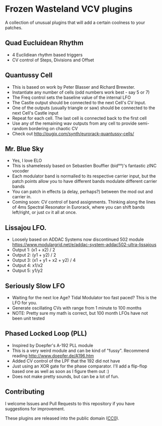 
# Frozen Wasteland VCV plugins

A collection of unusual plugins that will add a certain coolness to your patches.

## Quad Eucluidean Rhythm
- 4 Euclidiean rhythm based triggers
- CV control of Steps, Divisions and Offset

## Quantussy Cell

- This is based on work by Peter Blasser and Richard Brewster.
- Instantiate any number of cells (odd numbers work best - say 5 or 7)
- The Freq control sets the baseline value of the internal LFO
- The Castle output should be connected to the next Cell's CV Input.
- One of the outputs (usually triangle or saw) should be connected to the next Cell's Castle input
- Repeat for each cell. The last cell is connected back to the first cell
- Use any of the remaining wav outputs from any cell to provide semi-random bordering on chaotic CV
- Check out http://pugix.com/synth/eurorack-quantussy-cells/

## Mr. Blue Sky
- Yes, I love ELO
- This is shamelessly based on Sebastien Bouffier (bid°°)'s fantastic zINC vocoder
- Each modulator band is normalled to its respective carrier input, but the patch points allow you to have different bands modulate different carrier bands
- You can patch in effects (a delay, perhaps?) between the mod out and carrier in.
- Coming soon: CV control of band assignments. Thinking along the lines of 4ms Spectral Resonator in Eurorack, where you can shift bands left/right, or just cv it all at once.

## Lissajou LFO.

- Loosely based on ADDAC Systems now discontinued 502 module https://www.modulargrid.net/e/addac-system-addac502-ultra-lissajous
- Output 1: (x1 + x2) / 2
- Output 2: (y1 + y2) / 2
- Output 3: (x1 + y1 + x2 + y2) / 4
- Output 4: x1/x2
- Output 5: y1/y2

## Seriously Slow LFO
- Waiting for the next Ice Age? Tidal Modulator too fast paced? This is the LFO for you.
- Generate oscillating CVs with range from 1 minute to 100 months
- NOTE: Pretty sure my math is correct, but 100 month LFOs have not been unit tested

## Phased Locked Loop (PLL)
- Inspired by Doepfer's A-192 PLL module
- This is a very weird module and can be kind of "fussy". Recommend reading http://www.doepfer.de/A196.htm
- Added CV control of the LPF that the 192 did not have
- Just using an XOR gate for the phase comparator. I'll add a flip-flop based one as well as soon as I figure them out :)
- Does not make pretty sounds, but can be a lot of fun.

## Contributing

I welcome Issues and Pull Requests to this repository if you have suggestions for improvement.

These plugins are released into the public domain ([CC0](https://creativecommons.org/publicdomain/zero/1.0/)).